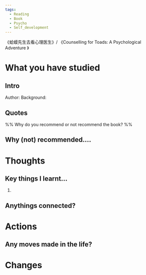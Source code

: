 ```yaml
---
tags:
  - Reading
  - Book
  - Psycho
  - Self_development
---
```

《蛤蟆先生去看心理医生》/ 《Counselling for Toads: A Psychological Adventure 》
# What you have studied

## Intro
Author:
Background:

## Quotes


%% Why do you recommend or not recommend the book? %%
## Why (not) recommended....



# Thoughts
## Key things I learnt...
1. 


## Anythings connected?



# Actions
## Any moves made in the life?




# Changes

